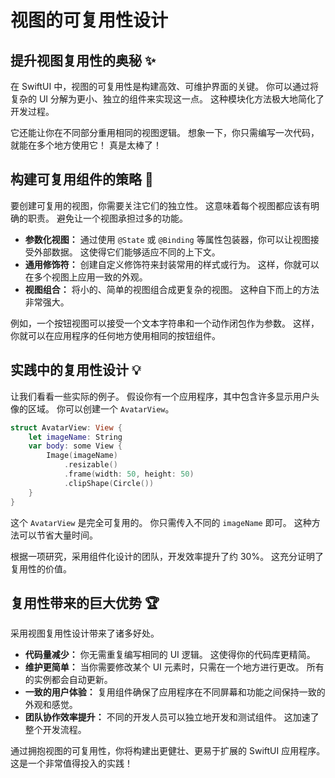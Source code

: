 ﻿# 视图的可复用性设计

## 提升视图复用性的奥秘 ✨

在 SwiftUI 中，视图的可复用性是构建高效、可维护界面的关键。 你可以通过将复杂的 UI 分解为更小、独立的组件来实现这一点。 这种模块化方法极大地简化了开发过程。

它还能让你在不同部分重用相同的视图逻辑。 想象一下，你只需编写一次代码，就能在多个地方使用它！ 真是太棒了！

## 构建可复用组件的策略 🚀

要创建可复用的视图，你需要关注它们的独立性。 这意味着每个视图都应该有明确的职责。 避免让一个视图承担过多的功能。

*   **参数化视图：** 通过使用 `@State` 或 `@Binding` 等属性包装器，你可以让视图接受外部数据。 这使得它们能够适应不同的上下文。
*   **通用修饰符：** 创建自定义修饰符来封装常用的样式或行为。 这样，你就可以在多个视图上应用一致的外观。
*   **视图组合：** 将小的、简单的视图组合成更复杂的视图。 这种自下而上的方法非常强大。

例如，一个按钮视图可以接受一个文本字符串和一个动作闭包作为参数。 这样，你就可以在应用程序的任何地方使用相同的按钮组件。

## 实践中的复用性设计 💡

让我们看看一些实际的例子。 假设你有一个应用程序，其中包含许多显示用户头像的区域。 你可以创建一个 `AvatarView`。

```swift
struct AvatarView: View {
    let imageName: String
    var body: some View {
        Image(imageName)
            .resizable()
            .frame(width: 50, height: 50)
            .clipShape(Circle())
    }
}
```

这个 `AvatarView` 是完全可复用的。 你只需传入不同的 `imageName` 即可。 这种方法可以节省大量时间。

根据一项研究，采用组件化设计的团队，开发效率提升了约 30%。 这充分证明了复用性的价值。

## 复用性带来的巨大优势 🏆

采用视图复用性设计带来了诸多好处。

*   **代码量减少：** 你无需重复编写相同的 UI 逻辑。 这使得你的代码库更精简。
*   **维护更简单：** 当你需要修改某个 UI 元素时，只需在一个地方进行更改。 所有的实例都会自动更新。
*   **一致的用户体验：** 复用组件确保了应用程序在不同屏幕和功能之间保持一致的外观和感觉。
*   **团队协作效率提升：** 不同的开发人员可以独立地开发和测试组件。 这加速了整个开发流程。

通过拥抱视图的可复用性，你将构建出更健壮、更易于扩展的 SwiftUI 应用程序。 这是一个非常值得投入的实践！


